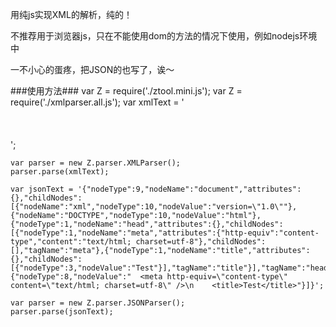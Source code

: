 用纯js实现XML的解析，纯的！

不推荐用于浏览器js，只在不能使用dom的方法的情况下使用，例如nodejs环境中

一不小心的蛋疼，把JSON的也写了，诶～

###使用方法###
    var Z = require('./ztool.mini.js');
    var Z = require('./xmlparser.all.js');
    var xmlText = '<?xml version="1.0"?> <!DOCTYPE html> <head>\
        <meta http-equiv="content-type" content="text/html; charset=utf-8" />\
        <title>Test</title>\
    </head>\
    <!--  <meta http-equiv="content-type" content="text/html; charset=utf-8" />\
        <title>Test</title>-->';

    var parser = new Z.parser.XMLParser();
    parser.parse(xmlText);

    var jsonText = '{"nodeType":9,"nodeName":"document","attributes":{},"childNodes":[{"nodeName":"xml","nodeType":10,"nodeValue":"version=\"1.0\""},{"nodeName":"DOCTYPE","nodeType":10,"nodeValue":"html"},{"nodeType":1,"nodeName":"head","attributes":{},"childNodes":[{"nodeType":1,"nodeName":"meta","attributes":{"http-equiv":"content-type","content":"text/html; charset=utf-8"},"childNodes":[],"tagName":"meta"},{"nodeType":1,"nodeName":"title","attributes":{},"childNodes":[{"nodeType":3,"nodeValue":"Test"}],"tagName":"title"}],"tagName":"head"},{"nodeType":8,"nodeValue":"  <meta http-equiv=\"content-type\" content=\"text/html; charset=utf-8\" />\n    <title>Test</title>"}]}';

    var parser = new Z.parser.JSONParser();
    parser.parse(jsonText);

